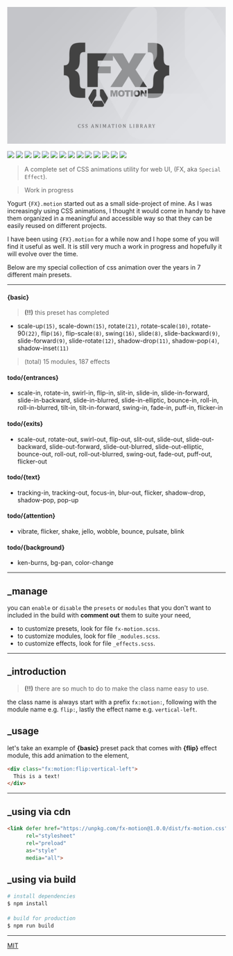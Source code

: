 <p align="center">
  <img src="assets/promo.jpg" height="auto" width="auto">
</p>

<p align="left">
  <img src="https://badgen.net/github/release/yogurt-foundation/fx-motion">
  <img src="https://badgen.net/github/releases/yogurt-foundation/fx-motion">
  <img src="https://badgen.net/github/branches/yogurt-foundation/fx-motion">
  <img src="https://badgen.net/npm/dw/fx-motion">
  <img src="https://badgen.net/npm/dm/fx-motion">
  <img src="https://badgen.net/npm/dy/fx-motion">
  <img src="https://badgen.net/github/forks/yogurt-foundation/fx-motion">
  <img src="https://badgen.net/github/stars/yogurt-foundation/fx-motion">
  <img src="https://badgen.net/github/watchers/yogurt-foundation/fx-motion">
  <img src="https://badgen.net/github/tag/yogurt-foundation/fx-motion">
  <img src="https://badgen.net/github/commits/yogurt-foundation/fx-motion">
  <img src="https://badgen.net/github/last-commit/yogurt-foundation/fx-motion">
  <img src="https://badgen.net/github/contributors/yogurt-foundation/fx-motion">
  <img src="https://badgen.net/github/license/yogurt-foundation/fx-motion">
</p>

> A complete set of CSS animations utility for web UI, (FX, aka `Special Effect`).

> Work in progress

Yogurt `{FX}.motion` started out as a small side-project of mine. As I was increasingly using CSS animations, I thought it would come in handy to have them organized in a meaningful and accessible way so that they can be easily reused on different projects.

I have been using `{FX}.motion` for a while now and I hope some of you will find it useful as well. It is still very much a work in progress and hopefully it will evolve over the time.

Below are my special collection of css animation over the years in 7 different main presets.

---

#### {basic}

> **(!!)** this preset has completed

- scale-up`(15)`, scale-down`(15)`, rotate`(21)`, rotate-scale`(10)`, rotate-90`(22)`, flip`(16)`, flip-scale`(8)`, swing`(16)`, slide`(8)`, slide-backward`(9)`, slide-forward`(9)`, slide-rotate`(12)`, shadow-drop`(11)`, shadow-pop`(4)`, shadow-inset`(11)`

> (total) 15 modules, 187 effects

#### todo/{entrances}

- scale-in, rotate-in, swirl-in, flip-in, slit-in, slide-in, slide-in-forward, slide-in-backward, slide-in-blurred, slide-in-elliptic, bounce-in, roll-in, roll-in-blurred, tilt-in, tilt-in-forward, swing-in, fade-in, puff-in, flicker-in

#### todo/{exits}

- scale-out, rotate-out, swirl-out, flip-out, slit-out, slide-out, slide-out-backward, slide-out-forward, slide-out-blurred, slide-out-elliptic, bounce-out, roll-out, roll-out-blurred, swing-out, fade-out, puff-out, flicker-out

#### todo/{text}

- tracking-in, tracking-out, focus-in, blur-out, flicker, shadow-drop, shadow-pop, pop-up

#### todo/{attention}

- vibrate, flicker, shake, jello, wobble, bounce, pulsate, blink

#### todo/{background}

- ken-burns, bg-pan, color-change

---

## _manage

you can `enable` or `disable` the `presets` or `modules` that you don't want to included in the build with **comment out** them to suite your need,

- to customize presets, look for file `fx-motion.scss`.
- to customize modules, look for file `_modules.scss`.
- to customize effects, look for file `_effects.scss`.

---

## _introduction

> **(!!)** there are so much to do to make the class name easy to use.

the class name is always start with a prefix `fx:motion:`, following with the module name e.g. `flip:`, lastly the effect name e.g. `vertical-left`.

## _usage

let's take an example of **{basic}** preset pack that comes with **{flip}** effect module, this add animation to the element,

```html
<div class="fx:motion:flip:vertical-left">
  This is a text!
</div>
```

---

## _using via cdn

```html
<link defer href="https://unpkg.com/fx-motion@1.0.0/dist/fx-motion.css" 
      rel="stylesheet"
      rel="preload"
      as="style"
      media="all">
```

## _using via build

``` bash
# install dependencies
$ npm install

# build for production
$ npm run build
```

---

[MIT](https://github.com/yogurt-foundation/fx-motion/blob/master/LICENSE)


